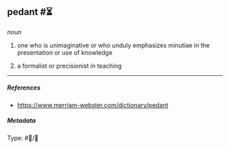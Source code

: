 ## pedant  #⏳

*noun*

1. one who is unimaginative or who unduly emphasizes minutiae in the presentation or use of knowledge

1. a formalist or precisionist in teaching

---

##### References

* https://www.merriam-webster.com/dictionary/pedant

##### Metadata

Type: #💬/💬 
